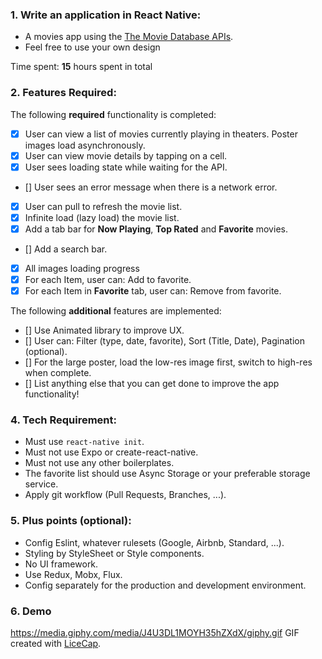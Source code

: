 ### 1. Write an application in React Native:
- A movies app using the [The Movie Database APIs](https://developers.themoviedb.org/3/getting-started/introduction).
- Feel free to use your own design

Time spent: **15** hours spent in total

### 2. Features Required:
The following **required** functionality is completed:

- [X] User can view a list of movies currently playing in theaters. Poster images load asynchronously.
- [X] User can view movie details by tapping on a cell.
- [X] User sees loading state while waiting for the API.
- [] User sees an error message when there is a network error.
- [X] User can pull to refresh the movie list.
- [X] Infinite load (lazy load) the movie list.
- [X] Add a tab bar for **Now Playing**, **Top Rated** and **Favorite** movies.
- [] Add a search bar.
- [X] All images loading progress
- [X] For each Item, user can: Add to favorite.
- [X] For each Item in **Favorite** tab, user can: Remove from favorite.

The following **additional** features are implemented:
- [] Use Animated library to improve UX.
- [] User can: Filter (type, date, favorite), Sort (Title, Date), Pagination (optional).
- [] For the large poster, load the low-res image first, switch to high-res when complete.
- [] List anything else that you can get done to improve the app functionality!

### 4. Tech Requirement:
- Must use `react-native init`.
- Must not use Expo or create-react-native.
- Must not use any other boilerplates.
- The favorite list should use Async Storage or your preferable storage service.
- Apply git workflow (Pull Requests, Branches, ...).

### 5. Plus points (optional):
- Config Eslint, whatever rulesets (Google, Airbnb, Standard, ...).
- Styling by StyleSheet or Style components.
- No UI framework.
- Use Redux, Mobx, Flux.
- Config separately for the production and development environment.

### 6. Demo
https://media.giphy.com/media/J4U3DL1MOYH35hZXdX/giphy.gif
GIF created with [LiceCap](http://www.cockos.com/licecap/).
